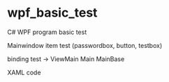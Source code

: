 # wpf_basic_test
C# WPF program basic test

Mainwindow item test (passwordbox, button, testbox)

binding test -> ViewMain Main MainBase 

XAML code
